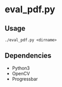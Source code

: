 eval_pdf.py
===========

## Usage
```
./eval_pdf.py <dirname>
```

## Dependencies
* Python3
* OpenCV
* Progressbar

